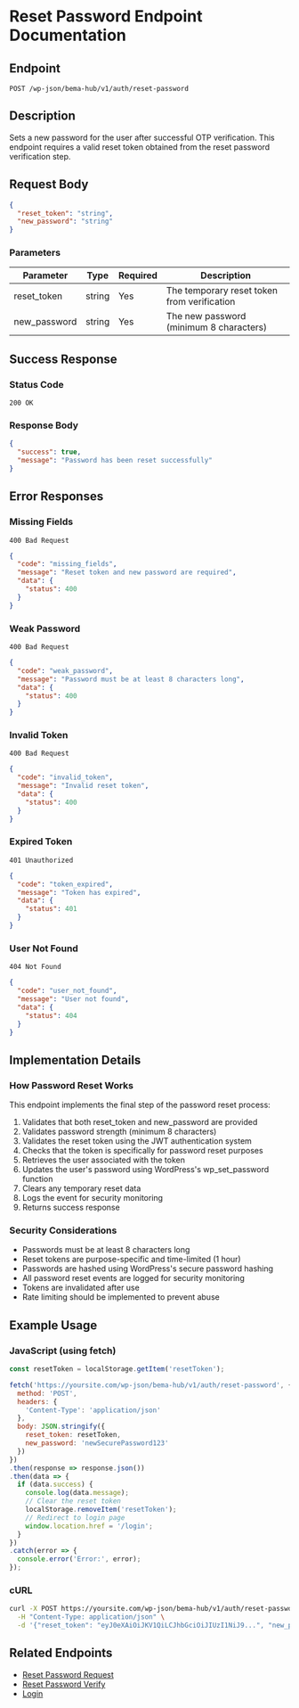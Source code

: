 # Reset Password Endpoint Documentation

## Endpoint
```
POST /wp-json/bema-hub/v1/auth/reset-password
```

## Description
Sets a new password for the user after successful OTP verification. This endpoint requires a valid reset token obtained from the reset password verification step.

## Request Body
```json
{
  "reset_token": "string",
  "new_password": "string"
}
```

### Parameters
| Parameter    | Type   | Required | Description                               |
|--------------|--------|----------|-------------------------------------------|
| reset_token  | string | Yes      | The temporary reset token from verification |
| new_password | string | Yes      | The new password (minimum 8 characters)   |

## Success Response

### Status Code
```
200 OK
```

### Response Body
```json
{
  "success": true,
  "message": "Password has been reset successfully"
}
```

## Error Responses

### Missing Fields
```
400 Bad Request
```
```json
{
  "code": "missing_fields",
  "message": "Reset token and new password are required",
  "data": {
    "status": 400
  }
}
```

### Weak Password
```
400 Bad Request
```
```json
{
  "code": "weak_password",
  "message": "Password must be at least 8 characters long",
  "data": {
    "status": 400
  }
}
```

### Invalid Token
```
400 Bad Request
```
```json
{
  "code": "invalid_token",
  "message": "Invalid reset token",
  "data": {
    "status": 400
  }
}
```

### Expired Token
```
401 Unauthorized
```
```json
{
  "code": "token_expired",
  "message": "Token has expired",
  "data": {
    "status": 401
  }
}
```

### User Not Found
```
404 Not Found
```
```json
{
  "code": "user_not_found",
  "message": "User not found",
  "data": {
    "status": 404
  }
}
```

## Implementation Details

### How Password Reset Works
This endpoint implements the final step of the password reset process:

1. Validates that both reset_token and new_password are provided
2. Validates password strength (minimum 8 characters)
3. Validates the reset token using the JWT authentication system
4. Checks that the token is specifically for password reset purposes
5. Retrieves the user associated with the token
6. Updates the user's password using WordPress's wp_set_password function
7. Clears any temporary reset data
8. Logs the event for security monitoring
9. Returns success response

### Security Considerations
- Passwords must be at least 8 characters long
- Reset tokens are purpose-specific and time-limited (1 hour)
- Passwords are hashed using WordPress's secure password hashing
- All password reset events are logged for security monitoring
- Tokens are invalidated after use
- Rate limiting should be implemented to prevent abuse

## Example Usage

### JavaScript (using fetch)
```javascript
const resetToken = localStorage.getItem('resetToken');

fetch('https://yoursite.com/wp-json/bema-hub/v1/auth/reset-password', {
  method: 'POST',
  headers: {
    'Content-Type': 'application/json'
  },
  body: JSON.stringify({
    reset_token: resetToken,
    new_password: 'newSecurePassword123'
  })
})
.then(response => response.json())
.then(data => {
  if (data.success) {
    console.log(data.message);
    // Clear the reset token
    localStorage.removeItem('resetToken');
    // Redirect to login page
    window.location.href = '/login';
  }
})
.catch(error => {
  console.error('Error:', error);
});
```

### cURL
```bash
curl -X POST https://yoursite.com/wp-json/bema-hub/v1/auth/reset-password \
  -H "Content-Type: application/json" \
  -d '{"reset_token": "eyJ0eXAiOiJKV1QiLCJhbGciOiJIUzI1NiJ9...", "new_password": "newSecurePassword123"}'
```

## Related Endpoints
- [Reset Password Request](endpoint-auth-reset-password-request.md)
- [Reset Password Verify](endpoint-auth-reset-password-verify.md)
- [Login](endpoint-auth-login.md)